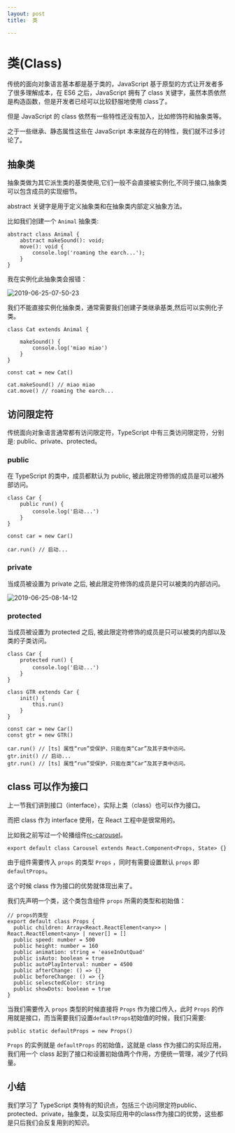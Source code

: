 ```yaml
---
layout: post
title:  类

---
```



# 类\(Class\)

传统的面向对象语言基本都是基于类的，JavaScript 基于原型的方式让开发者多了很多理解成本，在 ES6 之后，JavaScript 拥有了 class 关键字，虽然本质依然是构造函数，但是开发者已经可以比较舒服地使用 class了。

但是 JavaScript 的 class 依然有一些特性还没有加入，比如修饰符和抽象类等。

之于一些继承、静态属性这些在 JavaScript 本来就存在的特性，我们就不过多讨论了。

## 抽象类

抽象类做为其它派生类的基类使用,它们一般不会直接被实例化,不同于接口,抽象类可以包含成员的实现细节。

abstract 关键字是用于定义抽象类和在抽象类内部定义抽象方法。

比如我们创建一个 `Animal` 抽象类:

```
abstract class Animal {
    abstract makeSound(): void;
    move(): void {
        console.log('roaming the earch...');
    }
}

```

我在实例化此抽象类会报错：

![2019-06-25-07-50-23](https://user-gold-cdn.xitu.io/2019/10/11/16dbb116f92b95a0?w=438&h=133&f=png&s=21274)

我们不能直接实例化抽象类，通常需要我们创建子类继承基类,然后可以实例化子类。

```
class Cat extends Animal {

    makeSound() {
        console.log('miao miao')
    }
}

const cat = new Cat()

cat.makeSound() // miao miao
cat.move() // roaming the earch...

```

## 访问限定符

传统面向对象语言通常都有访问限定符，TypeScript 中有三类访问限定符，分别是: public、private、protected。

### public

在 TypeScript 的类中，成员都默认为 public, 被此限定符修饰的成员是可以被外部访问。

```
class Car {
    public run() {
        console.log('启动...')
    }
}

const car = new Car()

car.run() // 启动...

```

### private

当成员被设置为 private 之后, 被此限定符修饰的成员是只可以被类的内部访问。

![2019-06-25-08-14-12](https://user-gold-cdn.xitu.io/2019/10/11/16dbb116f9c298d7?w=456&h=243&f=png&s=30116)

### protected

当成员被设置为 protected 之后, 被此限定符修饰的成员是只可以被类的内部以及类的子类访问。

```
class Car {
    protected run() {
        console.log('启动...')
    }
}

class GTR extends Car {
    init() {
        this.run()
    }
}

const car = new Car()
const gtr = new GTR()

car.run() // [ts] 属性“run”受保护，只能在类“Car”及其子类中访问。
gtr.init() // 启动...
gtr.run() // [ts] 属性“run”受保护，只能在类“Car”及其子类中访问。

```

## class 可以作为接口

上一节我们讲到接口（interface），实际上类（class）也可以作为接口。

而把 class 作为 interface 使用，在 React 工程中是很常用的。

比如我之前写过一个轮播组件[rc-carousel](https://github.com/xiaomuzhu/rc-carousel/blob/master/src/props.ts)。

```
export default class Carousel extends React.Component<Props, State> {}

```

由于组件需要传入 `props` 的类型 `Props` ，同时有需要设置默认 `props` 即 `defaultProps`。

这个时候 class 作为接口的优势就体现出来了。

我们先声明一个类，这个类包含组件 `props` 所需的类型和初始值：

```
// props的类型
export default class Props {
  public children: Array<React.ReactElement<any>> | React.ReactElement<any> | never[] = []
  public speed: number = 500
  public height: number = 160
  public animation: string = 'easeInOutQuad'
  public isAuto: boolean = true
  public autoPlayInterval: number = 4500
  public afterChange: () => {}
  public beforeChange: () => {}
  public selesctedColor: string
  public showDots: boolean = true
}

```

当我们需要传入 `props` 类型的时候直接将 `Props` 作为接口传入，此时 `Props` 的作用就是接口，而当需要我们设置`defaultProps`初始值的时候，我们只需要:

```
public static defaultProps = new Props()

```

`Props` 的实例就是 `defaultProps` 的初始值，这就是 class 作为接口的实际应用，我们用一个 class 起到了接口和设置初始值两个作用，方便统一管理，减少了代码量。

## 小结

我们学习了 TypeScript 类特有的知识点，包括三个访问限定符public、protected、private，抽象类，以及实际应用中的class作为接口的优势，这些都是只后我们会反复用到的知识。